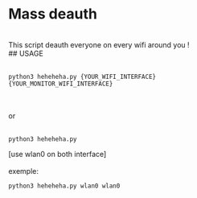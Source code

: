 # Mass deauth
<br>
This script deauth everyone on every wifi around you !
<br>
## USAGE
<br><br>

```
python3 heheheha.py {YOUR_WIFI_INTERFACE} {YOUR_MONITOR_WIFI_INTERFACE}
```
<br><br>
or 
<br><br>
```
python3 heheheha.py
```
[use wlan0 on both interface]
<br><br>
exemple:
<br>
```
python3 heheheha.py wlan0 wlan0
```
